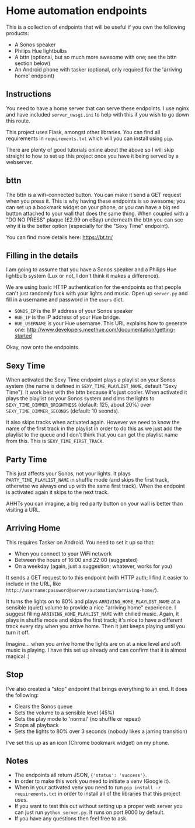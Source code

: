 # Home automation endpoints

This is a collection of endpoints that will be useful if you own the following products:

* A Sonos speaker
* Philips Hue lightbulbs
* A bttn (optional, but so much more awesome with one; see the bttn section below)
* An Android phone with tasker (optional, only required for the 'arriving home' endpoint)

## Instructions

You need to have a home server that can serve these endpoints. I use nginx and have included `server_uwsgi.ini` to help with this if you wish to go down this route.

This project uses Flask, amongst other libraries. You can find all requirements in `requirements.txt` which will you can install using `pip`.

There are plenty of good tutorials online about the above so I will skip straight to how to set up this project once you have it being served by a webserver.

## bttn

The bttn is a wifi-connected button. You can make it send a GET request when you press it. This is why having these endpoints is so awesome; you can set up a bookmark widget on your phone, or you can have a big red button attached to your wall that does the same thing. When coupled with a "DO NO PRESS" plaque (£2.99 on eBay) underneath the bttn you can see why it is the better option (especially for the "Sexy Time" endpoint).

You can find more details here:
https://bt.tn/

## Filling in the details

I am going to assume that you have a Sonos speaker and a Philips Hue lightbulb system (Lux or not, I don't think it makes a difference).

We are using basic HTTP authentication for the endpoints so that people can't just randomly fuck with your lights and music. Open up `server.py` and fill in a username and password in the `users` dict.

* `SONOS_IP` is the IP address of your Sonos speaker
* `HUE_IP` is the IP address of your Hue bridge.
* `HUE_USERNAME` is your Hue username. This URL explains how to generate one: http://www.developers.meethue.com/documentation/getting-started

Okay, now onto the endpoints.

## Sexy Time

When activated the Sexy Time endpoint plays a playlist on your Sonos system (the name is defined in `SEXY_TIME_PLAYLIST_NAME`, default "Sexy Time"). It work best with the bttn because it's just cooler. When activated it plays the playlist on your Sonos system and dims the lights to `SEXY_TIME_DIMMER_BRIGHTNESS` (default: 125, about 20%) over `SEXY_TIME_DIMMER_SECONDS` (default: 10 seonds).

It also skips tracks when activated again. However we need to know the name of the first track in the playlist in order to do this as we just add the playlist to the queue and I don't think that you can get the playlist name from this. This is `SEXY_TIME_FIRST_TRACK`.

## Party Time

This just affects your Sonos, not your lights. It plays `PARTY_TIME_PLAYLIST_NAME` in shuffle mode (and skips the first track, otherwise we always end up with the same first track). When the endpoint is activated again it skips to the next track.

AHHTs you can imagine, a big red party button on your wall is better than visiting a URL.

## Arriving Home

This requires Tasker on Android. You need to set it up so that:

* When you connect to your WiFi network
* Between the hours of 16:00 and 22:00 (suggested)
* On a weekday (again, just a suggestion; whatever, works for you)

It sends a GET request to to this endpoint (with HTTP auth; I find it easier to include in the URL, like `http://username:password@server/automation/arriving-home/`).

It turns the lights on to 80% and plays `ARRIVING_HOME_PLAYLIST_NAME` at a sensible (quiet) volume to provide a nice "arriving home" experience. I suggest filling `ARRIVING_HOME_PLAYLIST_NAME` with chilled music. Again, it plays in shuffle mode and skips the first track; it's nice to have a different track every day when you arrive home. Then it just keeps playing until you turn it off.

Imagine... when you arrive home the lights are on at a nice level and soft music is playing. I have this set up already and can confirm that it is almost magical :)

## Stop

I've also created a "stop" endpoint that brings everything to an end. It does the following:

* Clears the Sonos queue
* Sets the volume to a sensible level (45%)
* Sets the play mode to 'normal' (no shuffle or repeat)
* Stops all playback
* Sets the lights to 80% over 3 seconds (nobody likes a jarring transition)

I've set this up as an icon (Chrome bookmark widget) on my phone.

## Notes

* The endpoints all return JSON, `{'status': 'success'}`.
* In order to make this work you need to initiate a venv (Google it).
* When in your activated venv you need to run `pip install -r requirements.txt` in order to install all of the libraries that this project uses.
* If you want to test this out without setting up a proper web server you can just run `python server.py`. It runs on port 9000 by default.
* If you have any questions then feel free to ask.
